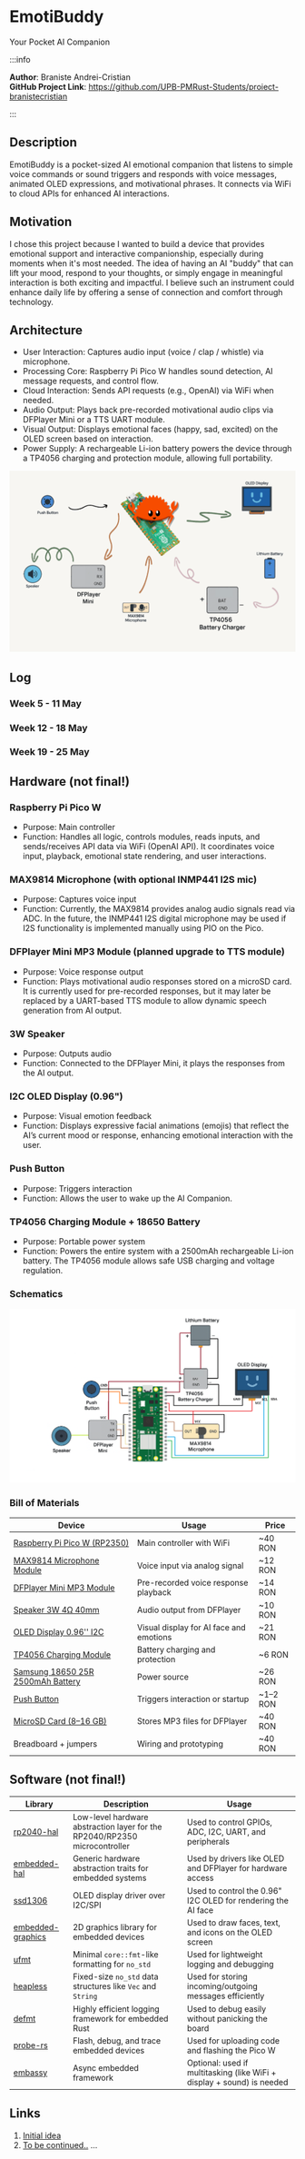 # EmotiBuddy
Your Pocket AI Companion

:::info 

**Author**: Braniste Andrei-Cristian \
**GitHub Project Link**: https://github.com/UPB-PMRust-Students/proiect-branistecristian

:::

## Description

EmotiBuddy is a pocket-sized AI emotional companion that listens to simple voice commands or sound triggers and responds with voice messages, animated OLED expressions, and motivational phrases. It connects via WiFi to cloud APIs for enhanced AI interactions.

## Motivation

I chose this project because I wanted to build a device that provides emotional support and interactive companionship, especially during moments when it's most needed. The idea of having an AI "buddy" that can lift your mood, respond to your thoughts, or simply engage in meaningful interaction is both exciting and impactful. I believe such an instrument could enhance daily life by offering a sense of connection and comfort through technology.

## Architecture 

- User Interaction: Captures audio input (voice / clap / whistle) via microphone.
- Processing Core: Raspberry Pi Pico W handles sound detection, AI message requests, and control flow.
- Cloud Interaction: Sends API requests (e.g., OpenAI) via WiFi when needed.
- Audio Output: Plays back pre-recorded motivational audio clips via DFPlayer Mini or a TTS UART module.
- Visual Output: Displays emotional faces (happy, sad, excited) on the OLED screen based on interaction.
- Power Supply: A rechargeable Li-ion battery powers the device through a TP4056 charging and protection module, allowing full portability.

![Architecture](Arhitectura_EmotiBuddy1.webp)

## Log

<!-- write your progress here every week -->

### Week 5 - 11 May

### Week 12 - 18 May

### Week 19 - 25 May

## Hardware (not final!)

### Raspberry Pi Pico W

- Purpose: Main controller
- Function: Handles all logic, controls modules, reads inputs, and sends/receives API data via WiFi (OpenAI API). It coordinates voice input, playback, emotional state rendering, and user interactions.

### MAX9814 Microphone (with optional INMP441 I2S mic)

- Purpose: Captures voice input
- Function: Currently, the MAX9814 provides analog audio signals read via ADC. In the future, the INMP441 I2S digital microphone may be used if I2S functionality is implemented manually using PIO on the Pico.

### DFPlayer Mini MP3 Module (planned upgrade to TTS module)

- Purpose: Voice response output
- Function: Plays motivational audio responses stored on a microSD card. It is currently used for pre-recorded responses, but it may later be replaced by a UART-based TTS module to allow dynamic speech generation from AI output.

### 3W Speaker

- Purpose: Outputs audio
- Function: Connected to the DFPlayer Mini, it plays the responses from the AI output.

### I2C OLED Display (0.96")

- Purpose: Visual emotion feedback
- Function: Displays expressive facial animations (emojis) that reflect the AI’s current mood or response, enhancing emotional interaction with the user.

### Push Button

- Purpose: Triggers interaction
- Function: Allows the user to wake up the AI Companion.

### TP4056 Charging Module + 18650 Battery

- Purpose: Portable power system
- Function: Powers the entire system with a 2500mAh rechargeable Li-ion battery. The TP4056 module allows safe USB charging and voltage regulation.

### Schematics

![Scheme (not final!)](Scheme_EmotiBuddy.webp)

### Bill of Materials

<!-- Fill out this table with all the hardware components that you might need.

The format is 
```
| [Device](link://to/device) | This is used ... | [price](link://to/store) |

```

-->

| Device | Usage | Price |
|--------|--------|-------|
| [Raspberry Pi Pico W (RP2350)](https://www.optimusdigital.ro/ro/placi-raspberry-pi/13327-raspberry-pi-pico-2-w.html?gad_source=1&gad_campaignid=19615979487&gbraid=0AAAAADv-p3AcTGZShwGGGHyKb6hmiamUi&gclid=Cj0KCQjwt8zABhDKARIsAHXuD7bRaFkoivDwDjO8mJROErsIad_UwRPk2iXsDzBulHCu4bi6QBcqg-0aAu0XEALw_wcB) | Main controller with WiFi | ~40 RON |
| [MAX9814 Microphone Module](https://ardushop.ro/ro/module/601-modul-microfon-senzor-sunet-6427854007254.html?gad_source=1&gad_campaignid=17003133061&gbraid=0AAAAADlKU-6dUy4bFkxt93_6LRYiF24yY&gclid=Cj0KCQjwt8zABhDKARIsAHXuD7bi2AkmYQHCuLjP_W8XvRjMRwqjIHp8yg2ZJOOyiBG5y2f0xSR2J1EaAvOBEALw_wcB) | Voice input via analog signal | ~12 RON |
| [DFPlayer Mini MP3 Module](https://www.optimusdigital.ro/ro/audio/1484-modul-mp3-player-in-miniatura-dfplayer-mini.html?srsltid=AfmBOope1wW6C27MG3PILZu3SYTrr8hankSmf1RcRVYdJpzdDX5Jr4IT) | Pre-recorded voice response playback | ~14 RON |
| [Speaker 3W 4Ω 40mm](https://sigmanortec.ro/Speaker-40mm-3W-p134573662?SubmitCurrency=1&id_currency=2&gad_source=1&gad_campaignid=22174019478&gbraid=0AAAAAC3W72OQeyuMV4-b9r8HXwBJWWOfH&gclid=Cj0KCQjwt8zABhDKARIsAHXuD7ahLy71FJfw-ll6iyHTz54D-rAtNsxlZ9egZMBTpF9MC77nPe0JzEkaAqPSEALw_wcB) | Audio output from DFPlayer | ~10 RON |
| [OLED Display 0.96'' I2C](https://ardushop.ro/ro/display-uri-si-led-uri/1577-display-oled-096-i2c-albastru-jmd096d-1-6427854023469.html?gad_source=1&gad_campaignid=17003133061&gbraid=0AAAAADlKU-6dUy4bFkxt93_6LRYiF24yY&gclid=Cj0KCQjwt8zABhDKARIsAHXuD7ZPsF_3bJQ6rUO03LQC0yYZ7RaE0vP9STmpNRlYhaSvvUHSLFqUq10aAp6OEALw_wcB) | Visual display for AI face and emotions | ~21 RON |
| [TP4056 Charging Module](https://www.optimusdigital.ro/en/chargers/80-tp4056-1-cell-lipo-charger-micro-usb.html?srsltid=AfmBOood1RMJS56U4bPANxpaVkFXFt8HYHQ3OXuXBJ0Jsw0ji7xknsEr) | Battery charging and protection | ~6 RON |
| [Samsung 18650 25R 2500mAh Battery](https://www.emag.ro/acumulator-18650-li-ion-samsung-inr-2500mah-3-7v-25r-20a-186502600/pd/D1TJ2VBBM/) | Power source | ~26 RON |
| [Push Button](https://www.optimusdigital.ro/en/buttons-and-switches/1119-6x6x6-push-button.html?search_query=button&results=491) | Triggers interaction or startup | ~1–2 RON |
| [MicroSD Card (8–16 GB)](https://www.emag.ro/card-de-memorie-microsd-kingston-canvas-select-plus-128gb-100mb-s-cu-adaptor-sdcs2-128gb/pd/D799R8BBM/) | Stores MP3 files for DFPlayer | ~40 RON |
| Breadboard + jumpers | Wiring and prototyping | ~40 RON |


## Software (not final!)

| Library | Description | Usage |
|---------|-------------|-------|
| [rp2040-hal](https://github.com/rp-rs/rp-hal) | Low-level hardware abstraction layer for the RP2040/RP2350 microcontroller | Used to control GPIOs, ADC, I2C, UART, and peripherals |
| [embedded-hal](https://github.com/rust-embedded/embedded-hal) | Generic hardware abstraction traits for embedded systems | Used by drivers like OLED and DFPlayer for hardware access |
| [ssd1306](https://github.com/eldruin/ssd1306) | OLED display driver over I2C/SPI | Used to control the 0.96" I2C OLED for rendering the AI face |
| [embedded-graphics](https://github.com/embedded-graphics/embedded-graphics) | 2D graphics library for embedded devices | Used to draw faces, text, and icons on the OLED screen |
| [ufmt](https://github.com/jamesmunns/ufmt) | Minimal `core::fmt`-like formatting for `no_std` | Used for lightweight logging and debugging |
| [heapless](https://github.com/japaric/heapless) | Fixed-size `no_std` data structures like `Vec` and `String` | Used for storing incoming/outgoing messages efficiently |
| [defmt](https://github.com/knurling-rs/defmt) | Highly efficient logging framework for embedded Rust | Used to debug easily without panicking the board |
| [probe-rs](https://github.com/probe-rs/probe-rs) | Flash, debug, and trace embedded devices | Used for uploading code and flashing the Pico W |
| [embassy](https://github.com/embassy-rs/embassy) | Async embedded framework | Optional: used if multitasking (like WiFi + display + sound) is needed |


## Links

<!-- Add a few links that inspired you and that you think you will use for your project -->

1. [Initial idea](https://www.youtube.com/shorts/vJadseagIUQ)
2. [To be continued..](https://example3.com)
...
